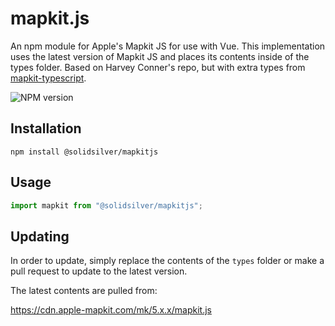 # mapkit.js

An npm module for Apple's Mapkit JS for use with Vue. This implementation uses the latest version of Mapkit JS and places its contents inside of the types folder.
Based on Harvey Conner's repo, but with extra types from [mapkit-typescript](https://www.npmjs.com/package/mapkit-typescript).

![NPM version](https://img.shields.io/npm/v/@solidsilver/mapkitjs)

## Installation

```
npm install @solidsilver/mapkitjs
```

## Usage

```ts
import mapkit from "@solidsilver/mapkitjs";
```

## Updating

In order to update, simply replace the contents of the `types` folder or make a pull request to update to the latest version.

The latest contents are pulled from:

https://cdn.apple-mapkit.com/mk/5.x.x/mapkit.js
